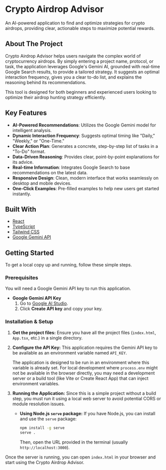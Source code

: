 # Crypto Airdrop Advisor

An AI-powered application to find and optimize strategies for crypto airdrops, providing clear, actionable steps to maximize potential rewards.

## About The Project

Crypto Airdrop Advisor helps users navigate the complex world of cryptocurrency airdrops. By simply entering a project name, protocol, or task, the application leverages Google's Gemini AI, grounded with real-time Google Search results, to provide a tailored strategy. It suggests an optimal interaction frequency, gives you a clear to-do list, and explains the reasoning behind its recommendations.

This tool is designed for both beginners and experienced users looking to optimize their airdrop hunting strategy efficiently.

## Key Features

- **AI-Powered Recommendations**: Utilizes the Google Gemini model for intelligent analysis.
- **Dynamic Interaction Frequency**: Suggests optimal timing like "Daily," "Weekly," or "One-Time."
- **Clear Action Plan**: Generates a concrete, step-by-step list of tasks in a "To-Do" format.
- **Data-Driven Reasoning**: Provides clear, point-by-point explanations for its advice.
- **Real-time Information**: Integrates Google Search to base recommendations on the latest data.
- **Responsive Design**: Clean, modern interface that works seamlessly on desktop and mobile devices.
- **One-Click Examples**: Pre-filled examples to help new users get started instantly.

## Built With

- [React](https://react.dev/)
- [TypeScript](https://www.typescriptlang.org/)
- [Tailwind CSS](https://tailwindcss.com/)
- [Google Gemini API](https://ai.google.dev/)

## Getting Started

To get a local copy up and running, follow these simple steps.

### Prerequisites

You will need a Google Gemini API key to run this application.

- **Google Gemini API Key**
  1. Go to [Google AI Studio](https://aistudio.google.com/app/apikey).
  2. Click **Create API key** and copy your key.

### Installation & Setup

1.  **Get the project files:**
    Ensure you have all the project files (`index.html`, `App.tsx`, etc.) in a single directory.

2.  **Configure the API Key:**
    This application requires the Gemini API key to be available as an environment variable named `API_KEY`.
    
    The application is designed to be run in an environment where this variable is already set. For local development where `process.env` might not be available in the browser directly, you may need a development server or a build tool (like Vite or Create React App) that can inject environment variables.

3.  **Running the Application:**
    Since this is a simple project without a build step, you must run it using a local web server to avoid potential CORS or module resolution issues.
    
    - **Using Node.js `serve` package:**
      If you have Node.js, you can install and use the `serve` package:
      ```bash
      npm install -g serve
      serve .
      ```
      Then, open the URL provided in the terminal (usually `http://localhost:3000`).

Once the server is running, you can open `index.html` in your browser and start using the Crypto Airdrop Advisor.
